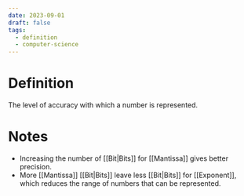 ```yaml
---
date: 2023-09-01
draft: false
tags:
  - definition
  - computer-science
---
```

# Definition

The level of accuracy with which a number is represented.

# Notes

- Increasing the number of [[Bit|Bits]] for [[Mantissa]] gives better precision.
- More [[Mantissa]] [[Bit|Bits]] leave less [[Bit|Bits]] for [[Exponent]], which reduces the range of numbers that can be represented.